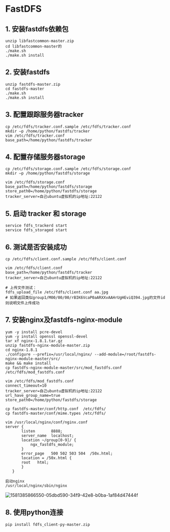 # FastDFS

## 1. 安装fastdfs依赖包

~~~ shell
unzip libfastcommon-master.zip
cd libfastcommon-master的
./make.sh
./make.sh install
~~~



## 2. 安装fastdfs

~~~ shell
unzip fastdfs-master.zip
cd fastdfs-master
./make.sh
./make.sh install
~~~



## 3. 配置跟踪服务器tracker

~~~ shell
cp /etc/fdfs/tracker.conf.sample /etc/fdfs/tracker.conf
mkdir –p /home/python/fastdfs/tracker
vim /etc/fdfs/tracker.conf
base_path=/home/python/fastdfs/tracker
~~~



## 4. 配置存储服务器storage

~~~ shell
cp /etc/fdfs/storage.conf.sample /etc/fdfs/storage.conf
mkdir –p /home/python/fastdfs/storage

vim /etc/fdfs/storage.conf
base_path=/home/python/fastdfs/storage
store_path0=/home/python/fastdfs/storage
tracker_server=自己ubuntu虚拟机的ip地址:22122
~~~



## 5. 启动 tracker 和 storage

~~~ shell
service fdfs_trackerd start
service fdfs_storaged start
~~~



## 6. 测试是否安装成功

~~~ shell
cp /etc/fdfs/client.conf.sample /etc/fdfs/client.conf

vim /etc/fdfs/client.conf
base_path=/home/python/fastdfs/tracker
tracker_server=自己ubuntu虚拟机的ip地址:22122

# 上传文件测试：
fdfs_upload_file /etc/fdfs/client.conf aa.jpg
# 如果返回类似group1/M00/00/00/rBIK6VcaP0aARXXvAAHrUgHEviQ394.jpg的文件id则说明文件上传成功
~~~



## 7. 安装nginx及fastdfs-nginx-module

~~~ shell
yum -y install pcre-devel
yum -y install openssl openssl-devel
tar xf nginx-1.8.1.tar.gz
unzip fastdfs-nginx-module-master.zip
cd nginx-1.8.1
./configure --prefix=/usr/local/nginx/ --add-module=/root/fastdfs-nginx-module-master/src/
make && make install
cp fastdfs-nginx-module-master/src/mod_fastdfs.conf  /etc/fdfs/mod_fastdfs.conf

vim /etc/fdfs/mod_fastdfs.conf
connect_timeout=10
tracker_server=自己ubuntu虚拟机的ip地址:22122
url_have_group_name=true
store_path0=/home/python/fastdfs/storage

cp fastdfs-master/conf/http.conf  /etc/fdfs/
cp fastdfs-master/conf/mime.types /etc/fdfs/

vim /usr/local/nginx/conf/nginx.conf
server {
       listen       8888;
       server_name  localhost;
       location ~/group[0-9]/ {
           ngx_fastdfs_module;
       }
       error_page   500 502 503 504  /50x.html;
       location = /50x.html {
       root   html;
       }
   }
   
启动nginx
/usr/local/nginx/sbin/nginx
~~~

![1581385866550-05dbd590-34f9-42e8-b0ba-1af84d47444f](D:\Note\python\Django\图片\1581385866550-05dbd590-34f9-42e8-b0ba-1af84d47444f.png)



## 8. 使用python连接

~~~ shell
pip install fdfs_client-py-master.zip
~~~

